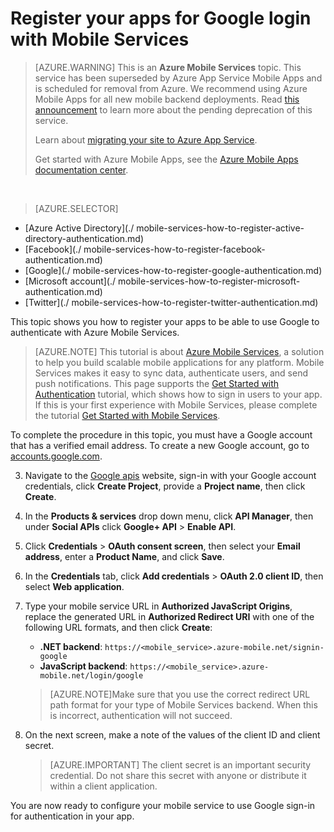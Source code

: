 <properties
	pageTitle="Register for Google authentication | Microsoft Azure"
	description="Learn how to register your apps to use Google to authenticate with Azure Mobile Services."
	services="mobile-services"
	documentationCenter="android"
	authors="ggailey777"
	manager="dwrede"
	editor=""/>


<tags 
	ms.service="mobile-services" 
	ms.workload="mobile" 
	ms.tgt_pltfrm="mobile-android" 
	ms.devlang="multiple" 
	ms.topic="article" 
	ms.date="07/21/2016" 
	ms.author="glenga"/>

# Register your apps for Google login with Mobile Services

>[AZURE.WARNING] This is an **Azure Mobile Services** topic.  This service has been superseded by Azure App Service Mobile Apps and is scheduled for removal from Azure.  We recommend using Azure Mobile Apps for all new mobile backend deployments.  Read [this announcement](https://azure.microsoft.com/blog/transition-of-azure-mobile-services/) to learn more about the pending deprecation of this service.  
> 
> Learn about [migrating your site to Azure App Service](https://azure.microsoft.com/en-us/documentation/articles/app-service-mobile-migrating-from-mobile-services/).
>
> Get started with Azure Mobile Apps, see the [Azure Mobile Apps documentation center](https://azure.microsoft.com/documentation/learning-paths/appservice-mobileapps/).

&nbsp;


> [AZURE.SELECTOR]
- [Azure Active Directory](./
mobile-services-how-to-register-active-directory-authentication.md)
- [Facebook](./
mobile-services-how-to-register-facebook-authentication.md)
- [Google](./
mobile-services-how-to-register-google-authentication.md)
- [Microsoft account](./
mobile-services-how-to-register-microsoft-authentication.md)
- [Twitter](./
mobile-services-how-to-register-twitter-authentication.md)

This topic shows you how to register your apps to be able to use Google to authenticate with Azure Mobile Services.

>[AZURE.NOTE] This tutorial is about [Azure Mobile Services](https://azure.microsoft.com/services/mobile-services/), a solution to help you build scalable mobile applications for any platform. Mobile Services makes it easy to sync data, authenticate users, and send push notifications. This page supports the [Get Started with Authentication](mobile-services-ios-get-started-users.md) tutorial, which shows how to sign in users to your app.
<br/>If this is your first experience with Mobile Services, please complete the tutorial [Get Started with Mobile Services](mobile-services-ios-get-started.md).

To complete the procedure in this topic, you must have a Google account that has a verified email address. To create a new Google account, go to <a href="http://go.microsoft.com/fwlink/p/?LinkId=268302" target="_blank">accounts.google.com</a>.

3. Navigate to the [Google apis](http://go.microsoft.com/fwlink/p/?LinkId=268303) website, sign-in with your Google account credentials, click **Create Project**, provide a **Project name**, then click **Create**.

4. In the **Products & services** drop down menu, click **API Manager**, then under **Social APIs** click **Google+ API** > **Enable API**.

5. Click **Credentials** > **OAuth consent screen**, then select your **Email address**,  enter a **Product Name**, and click **Save**.

6. In the **Credentials** tab, click **Add credentials** > **OAuth 2.0 client ID**, then select **Web application**.


7. Type your mobile service URL in **Authorized JavaScript Origins**, replace the generated URL in **Authorized Redirect URI** with one of the following URL formats, and then click **Create**:
 

	+ **.NET backend**: `https://<mobile_service>.azure-mobile.net/signin-google`
	+ **JavaScript backend**: `https://<mobile_service>.azure-mobile.net/login/google`

	 >[AZURE.NOTE]Make sure that you use the correct redirect URL path format for your type of Mobile Services backend. When this is incorrect, authentication will not succeed.

8. On the next screen, make a note of the values of the client ID and client secret.

    > [AZURE.IMPORTANT] The client secret is an important security credential. Do not share this secret with anyone or distribute it within a client application.

You are now ready to configure your mobile service to use Google sign-in for authentication in your app.

<!-- Anchors. -->

<!-- Images. -->

<!-- URLs. -->

[Google apis]: http://go.microsoft.com/fwlink/p/?LinkId=268303
[Get started with authentication]: /develop/mobile/tutorials/get-started-with-users-dotnet/
